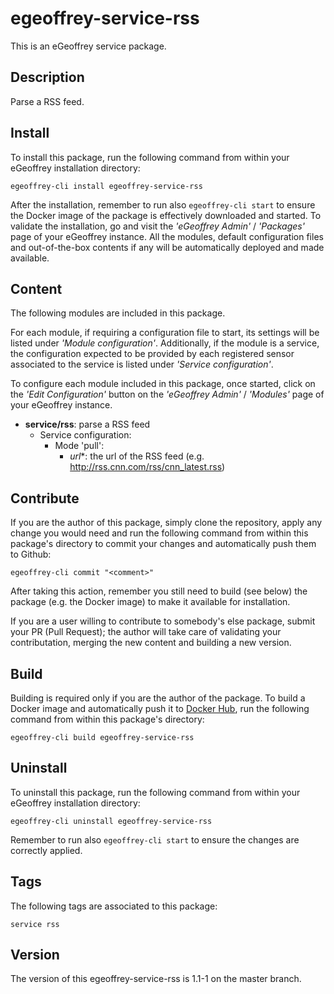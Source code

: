 # egeoffrey-service-rss

This is an eGeoffrey service package.

## Description

Parse a RSS feed.

## Install

To install this package, run the following command from within your eGeoffrey installation directory:
```
egeoffrey-cli install egeoffrey-service-rss
```
After the installation, remember to run also `egeoffrey-cli start` to ensure the Docker image of the package is effectively downloaded and started.
To validate the installation, go and visit the *'eGeoffrey Admin'* / *'Packages'* page of your eGeoffrey instance. All the modules, default configuration files and out-of-the-box contents if any will be automatically deployed and made available.
## Content

The following modules are included in this package.

For each module, if requiring a configuration file to start, its settings will be listed under *'Module configuration'*. Additionally, if the module is a service, the configuration expected to be provided by each registered sensor associated to the service is listed under *'Service configuration'*.

To configure each module included in this package, once started, click on the *'Edit Configuration'* button on the *'eGeoffrey Admin'* / *'Modules'* page of your eGeoffrey instance.
- **service/rss**: parse a RSS feed
  - Service configuration:
    - Mode 'pull':
      - *url**: the url of the RSS feed (e.g. http://rss.cnn.com/rss/cnn_latest.rss)

## Contribute

If you are the author of this package, simply clone the repository, apply any change you would need and run the following command from within this package's directory to commit your changes and automatically push them to Github:
```
egeoffrey-cli commit "<comment>"
```
After taking this action, remember you still need to build (see below) the package (e.g. the Docker image) to make it available for installation.

If you are a user willing to contribute to somebody's else package, submit your PR (Pull Request); the author will take care of validating your contributation, merging the new content and building a new version.

## Build

Building is required only if you are the author of the package. To build a Docker image and automatically push it to [Docker Hub](https://hub.docker.com/r/egeoffrey/egeoffrey-service-rss), run the following command from within this package's directory:
```
egeoffrey-cli build egeoffrey-service-rss
```

## Uninstall

To uninstall this package, run the following command from within your eGeoffrey installation directory:
```
egeoffrey-cli uninstall egeoffrey-service-rss
```
Remember to run also `egeoffrey-cli start` to ensure the changes are correctly applied.
## Tags

The following tags are associated to this package:
```
service rss
```

## Version

The version of this egeoffrey-service-rss is 1.1-1 on the master branch.
